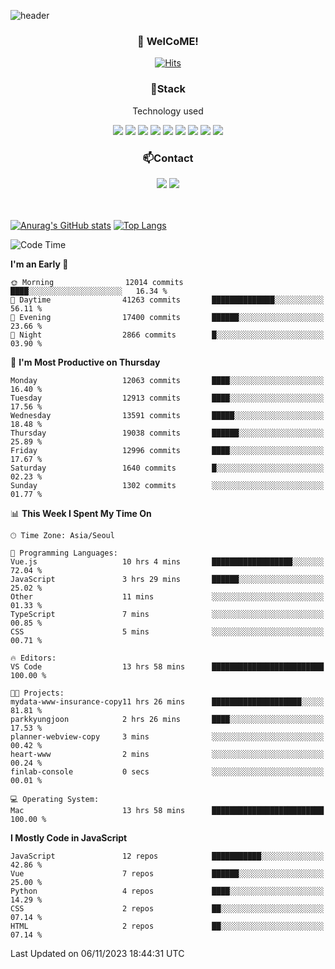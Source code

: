 ![header](https://capsule-render.vercel.app/api?type=waving&color=gradient&height=200&text=Kyungjoon&fontAlign=70&fontAlignY=40&animation=twinkling)

<h3 align="center">👋 WelCoME!</h3>

<div align=center>
  
[![Hits](https://hits.seeyoufarm.com/api/count/incr/badge.svg?url=https%3A%2F%2Fgithub.com%2Fuvula6921&count_bg=%2322BAC9&title_bg=%23827F7F&icon=iconify.svg&icon_color=%2325A27F&title=visits&edge_flat=false)](https://hits.seeyoufarm.com)
  
</div>
<h3 align="center">📌Stack</h3>
<p align="center">Technology used</p>
<div align="center"><img src="https://img.shields.io/badge/HTML5-E34F26?style=flat-square&logo=HTML5&logoColor=white"></img> <img src="https://img.shields.io/badge/CSS3-0A84FF?style=flat-square&logo=CSS3&logoColor=white"></img> <img src="https://img.shields.io/badge/JavaScript-FFCD11?style=flat-square&logo=JavaScript&logoColor=white"></img> <img src="https://img.shields.io/badge/React-00BCF6?style=flat-square&logo=React&logoColor=white"></img> <img src="https://img.shields.io/badge/jQuery-3655FF?style=flat-square&logo=jQuery&logoColor=white"></img> <img src="https://img.shields.io/badge/Ruby-E0115F?style=flat-square&logo=Ruby&logoColor=white"></img> <img src="https://img.shields.io/badge/Python-4B8BBE?style=flat-square&logo=Python&logoColor=white"></img> <img src="https://img.shields.io/badge/Vue-4FC08D?style=flat-square&logo=Vue.js&logoColor=white"></img> <img src="https://img.shields.io/badge/Nuxt-00DC82?style=flat-square&logo=Nuxt.js&logoColor=white"></img></div>

<h3 align="center">📫Contact</h3>
<div align="center"><a href="https://velog.io/@uvula6921/"><img src="https://img.shields.io/badge/Blog-20c997?style=flat-square&logo=V&logoColor=white"/></a> <a href="pkj6921@gmail.com"><img src="https://img.shields.io/badge/Gmail-EA4335?style=flat-square&logo=Gmail&logoColor=white"/></a></div>
<br>
<br>

[![Anurag's GitHub stats](https://github-readme-stats.vercel.app/api?username=uvula6921&hide=stars,issues&show_icons=true&count_private=true&theme=tokyonight)](https://github.com/anuraghazra/github-readme-stats)
[![Top Langs](https://github-readme-stats.vercel.app/api/top-langs/?username=uvula6921&hide=css,jupyter%20notebook,html&exclude_repo=uvula6921,uvula6921.github.io&layout=compact&langs_count=8)](https://github.com/anuraghazra/github-readme-stats)

<!--START_SECTION:waka-->
![Code Time](http://img.shields.io/badge/Code%20Time-1%2C874%20hrs%203%20mins-blue)

**I'm an Early 🐤** 

```text
🌞 Morning                12014 commits       ████░░░░░░░░░░░░░░░░░░░░░   16.34 % 
🌆 Daytime                41263 commits       ██████████████░░░░░░░░░░░   56.11 % 
🌃 Evening                17400 commits       ██████░░░░░░░░░░░░░░░░░░░   23.66 % 
🌙 Night                  2866 commits        █░░░░░░░░░░░░░░░░░░░░░░░░   03.90 % 
```
📅 **I'm Most Productive on Thursday** 

```text
Monday                   12063 commits       ████░░░░░░░░░░░░░░░░░░░░░   16.40 % 
Tuesday                  12913 commits       ████░░░░░░░░░░░░░░░░░░░░░   17.56 % 
Wednesday                13591 commits       █████░░░░░░░░░░░░░░░░░░░░   18.48 % 
Thursday                 19038 commits       ██████░░░░░░░░░░░░░░░░░░░   25.89 % 
Friday                   12996 commits       ████░░░░░░░░░░░░░░░░░░░░░   17.67 % 
Saturday                 1640 commits        █░░░░░░░░░░░░░░░░░░░░░░░░   02.23 % 
Sunday                   1302 commits        ░░░░░░░░░░░░░░░░░░░░░░░░░   01.77 % 
```


📊 **This Week I Spent My Time On** 

```text
🕑︎ Time Zone: Asia/Seoul

💬 Programming Languages: 
Vue.js                   10 hrs 4 mins       ██████████████████░░░░░░░   72.04 % 
JavaScript               3 hrs 29 mins       ██████░░░░░░░░░░░░░░░░░░░   25.02 % 
Other                    11 mins             ░░░░░░░░░░░░░░░░░░░░░░░░░   01.33 % 
TypeScript               7 mins              ░░░░░░░░░░░░░░░░░░░░░░░░░   00.85 % 
CSS                      5 mins              ░░░░░░░░░░░░░░░░░░░░░░░░░   00.71 % 

🔥 Editors: 
VS Code                  13 hrs 58 mins      █████████████████████████   100.00 % 

🐱‍💻 Projects: 
mydata-www-insurance-copy11 hrs 26 mins      ████████████████████░░░░░   81.81 % 
parkkyungjoon            2 hrs 26 mins       ████░░░░░░░░░░░░░░░░░░░░░   17.53 % 
planner-webview-copy     3 mins              ░░░░░░░░░░░░░░░░░░░░░░░░░   00.42 % 
heart-www                2 mins              ░░░░░░░░░░░░░░░░░░░░░░░░░   00.24 % 
finlab-console           0 secs              ░░░░░░░░░░░░░░░░░░░░░░░░░   00.01 % 

💻 Operating System: 
Mac                      13 hrs 58 mins      █████████████████████████   100.00 % 
```

**I Mostly Code in JavaScript** 

```text
JavaScript               12 repos            ███████████░░░░░░░░░░░░░░   42.86 % 
Vue                      7 repos             ██████░░░░░░░░░░░░░░░░░░░   25.00 % 
Python                   4 repos             ████░░░░░░░░░░░░░░░░░░░░░   14.29 % 
CSS                      2 repos             ██░░░░░░░░░░░░░░░░░░░░░░░   07.14 % 
HTML                     2 repos             ██░░░░░░░░░░░░░░░░░░░░░░░   07.14 % 
```




 Last Updated on 06/11/2023 18:44:31 UTC
<!--END_SECTION:waka-->
